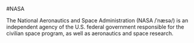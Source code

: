 #NASA

The National Aeronautics and Space Administration (NASA /ˈnæsə/) is an independent agency of the U.S. federal government responsible for the civilian space program, as well as aeronautics and space research.
